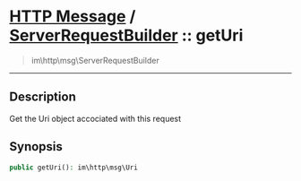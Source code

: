 # [HTTP Message](http.md) / [ServerRequestBuilder](http-ServerRequestBuilder.md) :: getUri
 > im\http\msg\ServerRequestBuilder
____

## Description
Get the Uri object accociated with this request

## Synopsis
```php
public getUri(): im\http\msg\Uri
```
